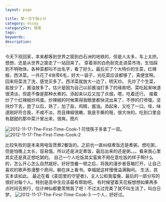 ```yaml
---
layout: page

title: 第一次下厨小计
category: essay
categoryStr: 随笔
tags:
keywords:
description:
---
```



今天下班回家，本来都等到世界之窗到白石洲的地铁的，但是人太多，车上太挤。想想，还是从世界之窗走了一站回来了。
穿着哥的白色耐克走进菜市场，生怕踩到不明物体。各种菜都叫不出名字，看了好久。最后买了个大特价的生菜，红辣椒，西洋菜。一共花了4块零6毛，好大一袋子，光吃菜应该都够了，真便宜啊。
回来将菜洗了洗，感觉买多了。西洋菜就放大一边了，明天炒。
先炒了个生菜，盐放少了，酱油放多了。估计是因为自己以前酱油打多了的缘故吧。菜吃起来味道很清淡，但是不像是那种水煮的。添起来以后又加了点烟，嗯，吃着还行。
接着炒了个红辣椒炒鸡蛋。炒辣椒的时候熏得我眼里都快流出来了，不停的打喷嚏。坚持炒下去，尝了以后，熟了，加了盐，鸡精，酱油。添起来，又吃了一口。哇，味道刚好符合我，不咸不淡，而且辣椒很嫩，我是手撕的哦，很大块的。吃到口里会有甜甜的那中菜汁冒出来，很爽。图片


![2012-11-17-The-First-Time-Cook-1](/img/life/2012-11-17-The-First-Time-Cook-1.jpg)
可惜筷子多拿了一双。 
![2012-11-17-The-First-Time-Cook-2](/img/life/2012-11-17-The-First-Time-Cook-2.jpg)





比较失败的是本来用电饭煲煮2餐饭的。之前也一直纠结煮饭还是煮粥。想吃粥，但是怕晚上太长，容易饿。所以还是决定煮饭，最后出来的还是粥。。。看来我心里其实还是真正想吃粥的。
自己一个人吃饭其实蛮爽不用在意吃饭的样子啊什么的，怎么开心怎么自然就好。好好饱餐一顿之后，将我的漫步者音箱打开，让自己喜欢的歌声弥漫整个房间，躺在床上看书。幸福就这样慢慢溢满胸间。
生活，其实本该如此。
最近在看《麦田里的守望者》，主人公和我蛮像，最后的一部分写的很好对每个人。特别是高中生应该最有帮助吧。
有时候望着天花板想想如果再多点时间去旅行，估计神仙都要羡煞我了吧！不过太过完美了就不叫生活了，叫白日梦。
![2012-11-17-The-First-Time-Cook-3](/img/life/2012-11-17-The-First-Time-Cook-3.jpg)
一个人，好好过。
